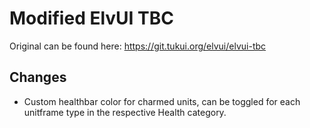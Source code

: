 # Modified ElvUI TBC
Original can be found here: https://git.tukui.org/elvui/elvui-tbc

## Changes
* Custom healthbar color for charmed units, can be toggled for each unitframe type in the respective Health category.